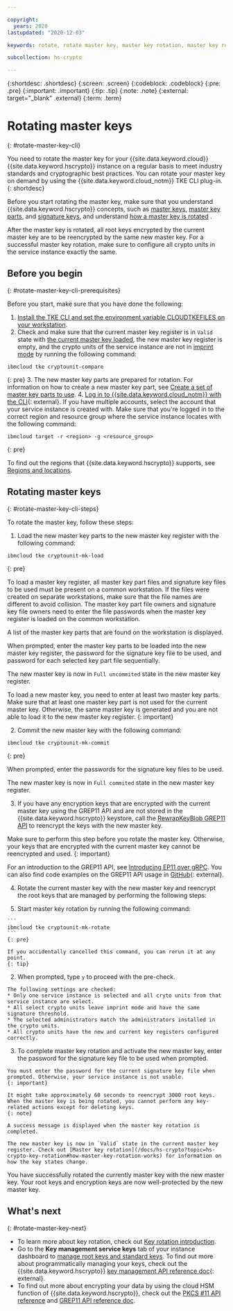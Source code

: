 ```yaml
---

copyright:
  years: 2020
lastupdated: "2020-12-03"

keywords: rotate, rotate master key, master key rotation, master key rolling, rewrap root key, reencrypt root key

subcollection: hs-crypto

---
```


{:shortdesc: .shortdesc}
{:screen: .screen}
{:codeblock: .codeblock}
{:pre: .pre}
{:important: .important}
{:tip: .tip}
{:note: .note}
{:external: target="_blank" .external}
{:term: .term}


# Rotating master keys
{: #rotate-master-key-cli}

You need to rotate the master key for your {{site.data.keyword.cloud}} {{site.data.keyword.hscrypto}} instance on a regular basis to meet industry standards and cryptographic best practices. You can rotate your master key on demand by using the {{site.data.keyword.cloud_notm}} TKE CLI plug-in.
{: shortdesc}

Before you start rotating the master key, make sure that you understand {{site.data.keyword.hscrypto}} concepts, such as [master keys](/docs/hs-crypto?topic=hs-crypto-understand-concepts#master-key-concept), [master key parts](/docs/hs-crypto?topic=hs-crypto-understand-concepts#master-key-part-concept), and [signature keys](/docs/hs-crypto?topic=hs-crypto-understand-concepts#signature-key-concept), and understand [how a master key is rotated](/docs/hs-crypto?topic=hs-crypto-key-rotation#how-master-key-rotation-works) .

After the master key is rotated, all root keys encrypted by the current master key are to be reencrypted by the same new master key. For a successful master key rotation, make sure to configure all crypto units in the service instance exactly the same. 

## Before you begin
{: #rotate-master-key-cli-prerequisites}

Before you start, make sure that you have done the following:

1. [Install the TKE CLI and set the environment variable CLOUDTKEFILES on your workstation](/docs/hs-crypto?topic=hs-crypto-initialize-hsm#initialize-crypto-prerequisites).
2. Check and make sure that the current master key register is in `Valid` state with [the current master key loaded](/docs/hs-crypto?topic=hs-crypto-initialize-hsm#load-master-keys), the new master key register is empty, and the crypto units of the service instance are not in [imprint mode](/docs/hs-crypto?topic=hs-crypto-understand-concepts#imprint-mode-concept) by running the following command:

  ```
  ibmcloud tke cryptounit-compare
  ```
  {: pre}
3. The new master key parts are prepared for rotation. For information on how to create a new master key part, see [Create a set of master key parts to use](/docs/hs-crypto?topic=hs-crypto-initialize-hsm#step4-create-master-key).
4. [Log in to {{site.data.keyword.cloud_notm}} with the CLI](/docs/cli?topic=cli-getting-started#step3-configure-idt-env){: external}. If you have multiple accounts, select the account that your service instance is created with. Make sure that you're logged in to the correct region and resource group where the service instance locates with the following command:

  ```
  ibmcloud target -r <region> -g <resource_group>
  ```
  {: pre}

  To find out the regions that {{site.data.keyword.hscrypto}} supports, see [Regions and locations](/docs/hs-crypto?topic=hs-crypto-regions).

## Rotating master keys
{: #rotate-master-key-cli-steps}

To rotate the master key, follow these steps:

1. Load the new master key parts to the new master key register with the following command:

  ```
  ibmcloud tke cryptounit-mk-load
  ```
  {: pre}

  To load a master key register, all master key part files and signature key files to be used must be present on a common workstation. If the files were created on separate workstations, make sure that the file names are different to avoid collision. The master key part file owners and signature key file owners need to enter the file passwords when the master key register is loaded on the common workstation.

  A list of the master key parts that are found on the workstation is displayed.

  When prompted, enter the master key parts to be loaded into the new master key register, the password for the signature key file to be used, and password for each selected key part file sequentially.

  The new master key is now in `Full uncommited` state in the new master key register.

  To load a new master key, you need to enter at least two master key parts. Make sure that at least one master key part is not used for the current master key. Otherwise, the same master key is generated and you are not able to load it to the new master key register.
  {: important}

2. Commit the new master key with the following command:

  ```
  ibmcloud tke cryptounit-mk-commit
  ```
  {: pre}

  When prompted, enter the passwords for the signature key files to be used.

  The new master key is now in `Full commited` state in the new master key register.

3. If you have any encryption keys that are encrypted with the current master key using the GREP11 API and are not stored in the {{site.data.keyword.hscrypto}} keystore, call the [RewrapKeyBlob GREP11 API](/docs/hs-crypto?topic=hs-crypto-grep11-api-ref#grep11-rewrapKeyBlob) to reencrypt the keys with the new master key.

  Make sure to perform this step before you rotate the master key. Otherwise, your keys that are encrypted with the current master key cannot be reencrypted and used.
  {: important}

  For an introduction to the GREP11 API, see [Introducing EP11 over gRPC](/docs/hs-crypto?topic=hs-crypto-grep11_intro). You can also find code examples on the GREP11 API usage in [GitHub](https://github.com/ibm-developer/ibm-cloud-hyperprotectcrypto){: external}.

4. Rotate the current master key with the new master key and reencrypt the root keys that are managed by performing the following steps:

  1. Start master key rotation by running the following command:

    ```
    ibmcloud tke cryptounit-mk-rotate
    ```
    {: pre}

    If you accidentally cancelled this command, you can rerun it at any point.
    {: tip}

  2. When prompted, type `y` to proceed with the pre-check.

    The following settings are checked:
    * Only one service instance is selected and all cryto units from that service instance are select.
    * All select crypto units leave imprint mode and have the same signature threshold.
    * The selected administrators match the administrators installed in the crypto units.
    * All crypto units have the new and current key registers configured correctly.

  3. To complete master key rotation and activate the new master key, enter the password for the signature key file to be used when prompted.

    You must enter the password for the current signature key file when prompted. Otherwise, your service instance is not usable.
    {: important}

    It might take approximately 60 seconds to reencrypt 3000 root keys. When the master key is being rotated, you cannot perform any key-related actions except for deleting keys.
    {: note}

    A success message is displayed when the master key rotation is completed.

    The new master key is now in `Valid` state in the current master key register. Check out [Master key rotation](/docs/hs-crypto?topic=hs-crypto-key-rotation#how-master-key-rotation-works) for information on how the key states change.

You have successfully rotated the currently master key with the new master key. Your root keys and encryption keys are now well-protected by the new master key.

## What's next
{: #rotate-master-key-next}

- To learn more about key rotation, check out [Key rotation introduction](/docs/hs-crypto?topic=hs-crypto-key-rotation).
- Go to the **Key management service keys** tab of your instance dashboard to [manage root keys and standard keys](/docs/hs-crypto?topic=hs-crypto-get-started#manage-keys). To find out more about programmatically managing your keys, check out the {{site.data.keyword.hscrypto}} [key management API reference doc](https://{DomainName}/apidocs/hs-crypto){: external}.
- To find out more about encrypting your data by using the cloud HSM function of {{site.data.keyword.hscrypto}}, check out the [PKCS #11 API reference](/docs/hs-crypto?topic=hs-crypto-pkcs11-api-ref) and [GREP11 API reference doc](/docs/hs-crypto?topic=hs-crypto-grep11-api-ref).
